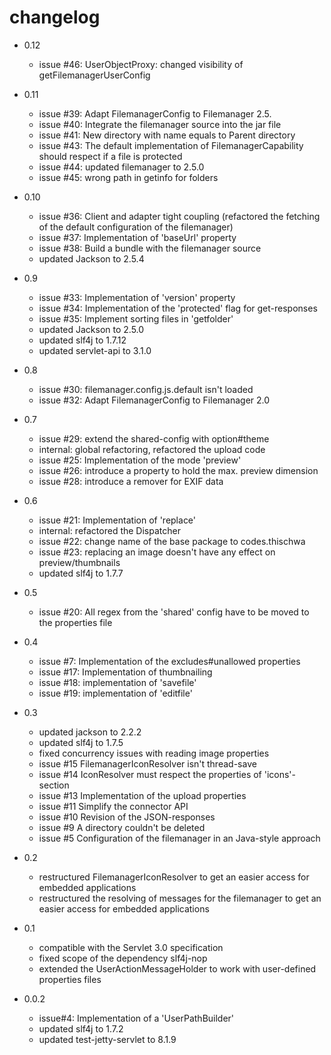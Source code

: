 # changelog

* 0.12
  * issue #46: UserObjectProxy: changed visibility of getFilemanagerUserConfig 

* 0.11
  * issue #39: Adapt FilemanagerConfig to Filemanager 2.5.
  * issue #40: Integrate the filemanager source into the jar file
  * issue #41: New directory with name equals to Parent directory
  * issue #43: The default implementation of FilemanagerCapability should respect if a file is protected 
  * issue #44: updated filemanager to 2.5.0 
  * issue #45: wrong path in getinfo for folders 

* 0.10
  * issue #36: Client and adapter tight coupling (refactored the fetching of the default configuration of the filemanager)
  * issue #37: Implementation of 'baseUrl' property
  * issue #38: Build a bundle with the filemanager source
  * updated Jackson to 2.5.4

* 0.9
  * issue #33: Implementation of 'version' property
  * issue #34: Implementation of the 'protected' flag for get-responses
  * issue #35: Implement sorting files in 'getfolder'
  * updated Jackson to 2.5.0
  * updated slf4j to 1.7.12
  * updated servlet-api to 3.1.0

* 0.8
  * issue #30: filemanager.config.js.default isn't loaded
  * issue #32: Adapt FilemanagerConfig to Filemanager 2.0

* 0.7
  * issue #29: extend the shared-config with option#theme 
  * internal: global refactoring, refactored the upload code 
  * issue #25: Implementation of the mode 'preview'
  * issue #26: introduce a property to hold the max. preview dimension
  * issue #28: introduce a remover for EXIF data

* 0.6
  * issue #21: Implementation of 'replace'
  * internal: refactored the Dispatcher
  * issue #22: change name of the base package to codes.thischwa
  * issue #23: replacing an image doesn't have any effect on preview/thumbnails
  * updated slf4j to 1.7.7
  
* 0.5
  * issue #20: All regex from the 'shared' config have to be moved to the properties file

* 0.4
  * issue #7:  Implementation of the excludes#unallowed properties
  * issue #17: Implementation of thumbnailing 
  * issue #18: implementation of 'savefile'
  * issue #19: implementation of 'editfile'

* 0.3
  * updated jackson to 2.2.2
  * updated slf4j to 1.7.5
  * fixed concurrency issues with reading image properties
  * issue #15 FilemanagerIconResolver isn't thread-save 
  * issue #14 IconResolver must respect the properties of 'icons'-section 
  * issue #13 Implementation of the upload properties
  * issue #11 Simplify the connector API 
  * issue #10 Revision of the JSON-responses
  * issue #9 A directory couldn't be deleted
  * issue #5 Configuration of the filemanager in an Java-style approach

* 0.2
  * restructured FilemanagerIconResolver to get an easier access for embedded applications
  * restructured the resolving of messages for the filemanager to get an easier access for embedded applications
  
* 0.1
  * compatible with the Servlet 3.0 specification
  * fixed scope of the dependency slf4j-nop
  * extended the UserActionMessageHolder to work with user-defined properties files

* 0.0.2
  * issue#4: Implementation of a 'UserPathBuilder' 
  * updated slf4j to 1.7.2
  * updated test-jetty-servlet to 8.1.9 
  
